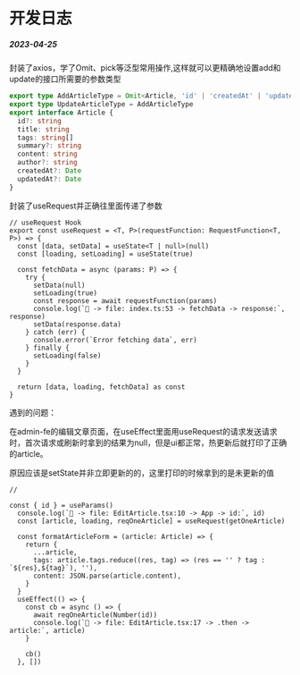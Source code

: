 # 开发日志



##### 2023-04-25

封装了axios，学了Omit、pick等泛型常用操作,这样就可以更精确地设置add和update的接口所需要的参数类型

```ts
export type AddArticleType = Omit<Article, 'id' | 'createdAt' | 'updatedAt'>
export type UpdateArticleType = AddArticleType
export interface Article {
  id?: string
  title: string
  tags: string[]
  summary?: string
  content: string
  author?: string
  createdAt?: Date
  updatedAt?: Date
}

```



封装了useRequest并正确往里面传递了参数

```tsx
// useRequest Hook
export const useRequest = <T, P>(requestFunction: RequestFunction<T, P>) => {
  const [data, setData] = useState<T | null>(null)
  const [loading, setLoading] = useState(true)

  const fetchData = async (params: P) => {
    try {
      setData(null)
      setLoading(true)
      const response = await requestFunction(params)
      console.log(`🚀 -> file: index.ts:53 -> fetchData -> response:`, response)
      setData(response.data)
    } catch (err) {
      console.error(`Error fetching data`, err)
    } finally {
      setLoading(false)
    }
  }

  return [data, loading, fetchData] as const
}
```

遇到的问题：

在admin-fe的编辑文章页面，在useEffect里面用useRequest的请求发送请求时，首次请求或刷新时拿到的结果为null，但是ui都正常，热更新后就打印了正确的article。

原因应该是setState并非立即更新的的，这里打印的时候拿到的是未更新的值

```tsx
//

const { id } = useParams()
  console.log(`🚀 -> file: EditArticle.tsx:10 -> App -> id:`, id)
  const [article, loading, reqOneArticle] = useRequest(getOneArticle)

  const formatArticleForm = (article: Article) => {
    return {
      ...article,
      tags: article.tags.reduce((res, tag) => (res == '' ? tag : `${res},${tag}`), ''),
      content: JSON.parse(article.content),
    }
  }
  useEffect(() => {
    const cb = async () => {
      await reqOneArticle(Number(id))
      console.log(`🚀 -> file: EditArticle.tsx:17 -> .then -> article:`, article)
    }

    cb()
  }, [])
```


